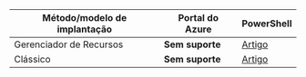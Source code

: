 | **Método/modelo de implantação** | **Portal do Azure** | **PowerShell** | 
| --- | --- | --- |
| Gerenciador de Recursos | **Sem suporte** | [Artigo](../articles/expressroute/expressroute-howto-coexist-resource-manager.md)|
| Clássico | **Sem suporte** | [Artigo](../articles/expressroute/expressroute-howto-coexist-classic.md) |
